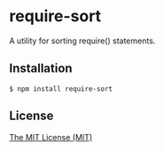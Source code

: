 # require-sort

A utility for sorting require() statements.

## Installation

```
$ npm install require-sort
```

## License

[The MIT License (MIT)](https://github.com/jmullo/require-sort/blob/master/LICENSE)
